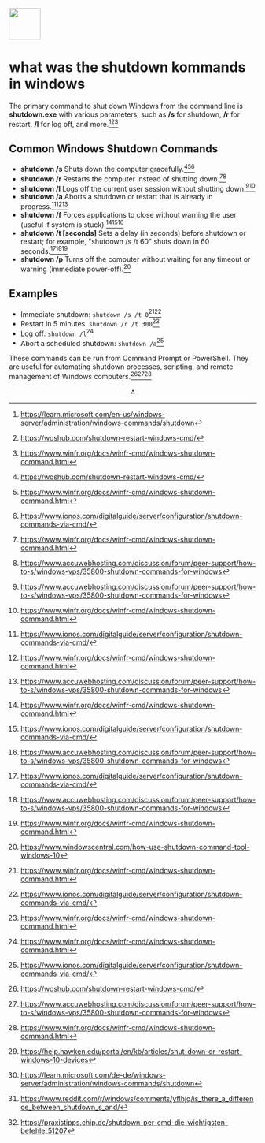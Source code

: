 <img src="https://r2cdn.perplexity.ai/pplx-full-logo-primary-dark%402x.png" style="height:64px;margin-right:32px"/>

# what was the shutdown kommands in windows

The primary command to shut down Windows from the command line is **shutdown.exe** with various parameters, such as **/s** for shutdown, **/r** for restart, **/l** for log off, and more.[^1][^2][^3]

## Common Windows Shutdown Commands

- **shutdown /s**
Shuts down the computer gracefully.[^2][^3][^4]
- **shutdown /r**
Restarts the computer instead of shutting down.[^3][^5]
- **shutdown /l**
Logs off the current user session without shutting down.[^5][^3]
- **shutdown /a**
Aborts a shutdown or restart that is already in progress.[^4][^3][^5]
- **shutdown /f**
Forces applications to close without warning the user (useful if system is stuck).[^3][^4][^5]
- **shutdown /t [seconds]**
Sets a delay (in seconds) before shutdown or restart; for example, "shutdown /s /t 60" shuts down in 60 seconds.[^4][^5][^3]
- **shutdown /p**
Turns off the computer without waiting for any timeout or warning (immediate power-off).[^6]


## Examples

- Immediate shutdown:
`shutdown /s /t 0`[^3][^4]
- Restart in 5 minutes:
`shutdown /r /t 300`[^3]
- Log off:
`shutdown /l`[^3]
- Abort a scheduled shutdown:
`shutdown /a`[^4]

These commands can be run from Command Prompt or PowerShell. They are useful for automating shutdown processes, scripting, and remote management of Windows computers.[^2][^5][^3]
<span style="display:none">[^10][^7][^8][^9]</span>

<div style="text-align: center">⁂</div>

[^1]: https://learn.microsoft.com/en-us/windows-server/administration/windows-commands/shutdown

[^2]: https://woshub.com/shutdown-restart-windows-cmd/

[^3]: https://www.winfr.org/docs/winfr-cmd/windows-shutdown-command.html

[^4]: https://www.ionos.com/digitalguide/server/configuration/shutdown-commands-via-cmd/

[^5]: https://www.accuwebhosting.com/discussion/forum/peer-support/how-to-s/windows-vps/35800-shutdown-commands-for-windows

[^6]: https://www.windowscentral.com/how-use-shutdown-command-tool-windows-10

[^7]: https://learn.microsoft.com/de-de/windows-server/administration/windows-commands/shutdown

[^8]: https://www.reddit.com/r/windows/comments/yflhjq/is_there_a_difference_between_shutdown_s_and/

[^9]: https://praxistipps.chip.de/shutdown-per-cmd-die-wichtigsten-befehle_51207

[^10]: https://help.hawken.edu/portal/en/kb/articles/shut-down-or-restart-windows-10-devices

